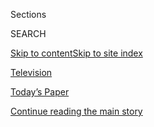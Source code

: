 <div id="app">

<div>

<div class="NYTAppHideMasthead css-zz1s19 e1suatyy0">

<div class="section css-ui9rw0 e1suatyy2">

<div class="css-11hrj97 er09x8g0">

<div class="css-6n7j50">

</div>

<span class="css-1dv1kvn">Sections</span>

<div class="css-10488qs">

<span class="css-1dv1kvn">SEARCH</span>

</div>

[Skip to content](#site-content)[Skip to site
index](#site-index)

</div>

<div id="masthead-section-label" class="css-1fnb9ct eaxe0e00">

[Television](https://www.nytimes.com/section/arts/television)

</div>

<div class="css-10698na e1huz5gh0">

</div>

</div>

<div id="masthead-bar-one" class="section hasLinks css-15hmgas e1csuq9d3">

<div class="css-uqyvli e1csuq9d0">

</div>

<div class="css-1uqjmks e1csuq9d1">

</div>

<div class="css-9e9ivx">

[](https://myaccount.nytimes.com/auth/login?response_type=cookie&client_id=vi)

</div>

<div class="css-1bvtpon e1csuq9d2">

[Today’s Paper](https://www.nytimes.com/section/todayspaper)

</div>

</div>

</div>

</div>

<div data-aria-hidden="false">

<div id="site-content" data-role="main">

<div id="top-wrapper" class="css-15p45cc eaca97t0" type="top">

<div id="top-slug" class="css-19x0jxb eaca97t1" hidden="">

Advertisement

</div>

[Continue reading the main
story](#after-top)

<div class="ad top-wrapper" style="text-align:center;height:100%;display:block;min-height:90px">

<div id="top" class="place-ad" data-position="top" data-size-key="top">

</div>

</div>

<div id="after-top">

</div>

</div>

<div id="collection-television" class="section css-15h4p1b e9abtgs0">

<div class="css-1j21atc e1svk9qx1">

<div class="css-fmiefx e1svk9qx2">

<div class="css-1hk7r2m eu54l5x0">

<div id="sponsor-wrapper" class="css-7a1pgi eaca97t0" type="sponsor" hidden="">

<div id="sponsor-slug" class="css-1l4mleb eaca97t1" hidden="">

Supported by

</div>

[Continue reading the main
story](#after-sponsor)

<div id="sponsor" class="ad sponsor-wrapper" style="text-align:left;height:100%;display:block">

</div>

<div id="after-sponsor">

</div>

</div>

</div>

### <span class="css-hue6tr ezz4tcd1">[Arts](/section/arts)</span>

</div>

<div class="css-nfcc9b e1svk9qx3">

<div class="css-vl9dhg e1svk9qx5">

<div class="css-1nrhkj6 e1svk9qx6">

# Television

<div class="follow-button-placeholder" data-collection-id="">

</div>

</div>

</div>

</div>

</div>

1.  [Watching](/watching)

<div class="css-4svvz1 ekkqrpp0">

<div id="collection-highlights-container" class="section css-18l1u7x e46isfb1">

<div class="css-gfgt40 ekkqrpp1">

## Highlights

1.  ![<span class="css-1nk1g0h e1oaj3zl2"><span class="css-1dv1kvn">Credit</span>Disney+</span>](https://static01.nyt.com/images/2020/08/03/arts/03muppets/03muppets-videoLarge.jpg)
    
    <div class="css-10wtrbd">
    
    <div class="css-1dqkjed">
    
    [![](https://static01.nyt.com/images/2020/08/03/arts/03muppets/03muppets-thumbStandard.jpg)](/2020/07/31/arts/television/muppets-now.html)
    
    </div>
    
    ### Critic’s Notebook
    
    ## [Muppet Meta Mania, Revived for the Streaming Era](/2020/07/31/arts/television/muppets-now.html)
    
    The Muppets were made of, by and for TV. Two new shows, “Muppets
    Now” on Disney+ and “The Not-Too-Late Show With Elmo” on HBO Max,
    reimagine the media-savvy furry friends for a new
    age.
    
    <span class="css-me3p27"></span><span class="css-1dydysp e4e4i5l3"></span><span class="css-9voj2j">By
    <span class="css-1baulvz last-byline" itemprop="name">James
    Poniewozik</span></span>
    
    </div>

2.  ![<span class="css-1nk1g0h e1oaj3zl2"><span class="css-1dv1kvn">Credit</span>BBC</span>](https://static01.nyt.com/images/2020/07/30/arts/30british-series/merlin_172859073_50d8470f-744c-4299-a4b4-fe38eea4228e-videoLarge.jpg)
    
    <div class="css-10wtrbd">
    
    <div class="css-1dqkjed">
    
    [![](https://static01.nyt.com/images/2020/07/30/arts/30british-series/30british-series-thumbStandard.jpg)](/2020/07/30/arts/television/in-my-skin-hulu.html)
    
    </div>
    
    ### critic’s notebook
    
    ## [With American TV on Pause, Here Are 5 British Series to Watch](/2020/07/30/arts/television/in-my-skin-hulu.html)
    
    On outlets from Hulu to Peacock to PBS, it’s the summer of the
    trans-Atlantic
    import.
    
    <span class="css-me3p27"></span><span class="css-1dydysp e4e4i5l3"></span><span class="css-9voj2j">By
    <span class="css-1baulvz last-byline" itemprop="name">Mike
    Hale</span></span>
    
    </div>

3.  1.  ![<span class="css-1nk1g0h e1oaj3zl2"><span class="css-1dv1kvn">Credit</span>Richard
        Cartwright/ABC</span>](https://static01.nyt.com/images/2020/07/31/arts/31comfort-goldbergs1/31comfort-goldbergs1-videoLarge.jpg)
        
        <div class="css-10wtrbd">
        
        ## [Comfort Viewing: Why I Still Love ‘The Goldbergs’](/2020/07/31/arts/television/goldbergs-abc-stream.html)
        
        <div class="css-ajkwsy">
        
        [![](https://static01.nyt.com/images/2020/07/31/arts/31comfort-goldbergs1/31comfort-goldbergs1-thumbStandard.jpg)](/2020/07/31/arts/television/goldbergs-abc-stream.html)
        
        </div>
        
        The period sitcom about a Jewish family in the ’80s has for
        seven seasons been a weekly gift of old-fashioned
        zingers.
        
        <span class="css-me3p27"></span><span class="css-1dydysp e4e4i5l3"></span><span class="css-9voj2j">By
        <span class="css-1baulvz last-byline" itemprop="name">Noel
        Murray</span></span>
        
        </div>
    
    2.  ![<span class="css-1nk1g0h e1oaj3zl2"><span class="css-1dv1kvn">Credit</span>Photo
        illustration by Jennifer Ledbury/The New York
        Times</span>](https://static01.nyt.com/images/2020/08/02/arts/02truth-WEB/02truth-WEB-videoLarge.jpg)
        
        <div class="css-10wtrbd">
        
        ### Critic’s notebook
        
        ## [The Reconciliation Must Be Televised](/2020/07/30/arts/television/the-moment-racism-tv.html)
        
        <div class="css-ajkwsy">
        
        [![](https://static01.nyt.com/images/2020/08/02/arts/02truth-WEB/02truth-WEB-thumbStandard.jpg)](/2020/07/30/arts/television/the-moment-racism-tv.html)
        
        </div>
        
        What is the next step as America confronts its racism? A
        broadcast spectacle, our critic writes, that could look like
        court, a telethon, therapy, an Oprah show — and
        more.
        
        <span class="css-me3p27"></span><span class="css-1dydysp e4e4i5l3"></span><span class="css-9voj2j">By
        <span class="css-1baulvz last-byline" itemprop="name">Wesley
        Morris</span></span>
        
        </div>

</div>

<div class="css-1xdhyk6 e46isfb0">

<div class="css-zk12ih ef6si7p0">

1.  ### Watching
    
    ![<span class="css-1hhnwbi e1oaj3zl2"><span class="css-1dv1kvn">Credit</span>Disney+</span>](https://static01.nyt.com/images/2020/07/31/arts/30Watching-Muppets-Now/30Watching-Muppets-Now-videoLarge.jpg)
    
    <div class="css-10wtrbd">
    
    ## [How Much Watching Time Do You Have This Weekend?](/2020/07/30/arts/television/muppets-disney-errol-morris-first-person.html)
    
    The Muppets are back; also, check out an excellent but previously
    hard-to-find Errol Morris
    docu-series.
    
    <span class="css-me3p27"></span><span class="css-1dydysp e4e4i5l3"></span><span class="css-9voj2j">By
    <span class="css-1baulvz last-byline" itemprop="name">Margaret
    Lyons</span></span>
    
    </div>

2.  ![<span class="css-1hhnwbi e1oaj3zl2"><span class="css-1dv1kvn">Credit</span>Michelle
    Mishina-Kunz for The New York
    Times</span>](https://static01.nyt.com/images/2020/08/02/arts/02last-chance1/02last-chance1-videoLarge-v3.jpg)
    
    <div class="css-10wtrbd">
    
    ## [‘Last Chance U’ Travels to Oakland, Just Like the Players](/2020/07/28/arts/television/last-chance-u-season-5.html)
    
    For its final season about junior college football, the Netflix
    series looks at a commuter college in a gentrifying city where many
    of the players can’t afford to
    live.
    
    <span class="css-me3p27"></span><span class="css-1dydysp e4e4i5l3"></span><span class="css-9voj2j">By
    <span class="css-1baulvz last-byline" itemprop="name">Scott
    Tobias</span></span>
    
    </div>

3.  ![<span class="css-1hhnwbi e1oaj3zl2"><span class="css-1dv1kvn">Credit</span>Mark
    Hill/HBO</span>](https://static01.nyt.com/images/2020/07/28/arts/28EMMYS-CONVO2/merlin_163951620_f1b96611-35ce-463f-9f90-41787acd5e33-videoLarge.jpg)
    
    <div class="css-10wtrbd">
    
    ## [Emmys: Our Critics on ‘Watchmen,’ ‘Maisel’ and, Yes, ‘Tiger King’](/2020/07/28/arts/television/emmys-watchmen-handmaids-tale-tiger-king.html)
    
    This year brought bounties for “Watchmen” (hooray) and “The
    Marvelous Mrs. Maisel” (again?), but should TV even be celebrating
    itself as a pandemic rages
    on?
    
    <span class="css-me3p27"></span><span class="css-1dydysp e4e4i5l3"></span><span class="css-9voj2j">By
    <span class="css-1baulvz" itemprop="name">James Poniewozik</span>
    and <span class="css-1baulvz last-byline" itemprop="name">Margaret
    Lyons</span></span>
    
    </div>

4.  ![<span class="css-1hhnwbi e1oaj3zl2"><span class="css-1dv1kvn">Credit</span>Disney+,
    via Associated
    Press</span>](https://static01.nyt.com/images/2020/07/28/arts/28EMMYS-SNUBS4/merlin_165673722_e416155d-ccbd-49b3-a550-1b775c971c0f-videoLarge.jpg)
    
    <div class="css-10wtrbd">
    
    ## [Emmys 2020 Snubs and Surprises: Baby Yoda Breaks Through](/2020/07/28/arts/television/emmys-snubs-mandalorian-zendaya-reese.html)
    
    In troubling times, the nominations made room for some popcorn
    TV.
    
    <span class="css-me3p27"></span><span class="css-1dydysp e4e4i5l3"></span><span class="css-9voj2j">By
    <span class="css-1baulvz last-byline" itemprop="name">Mike
    Hale</span></span>
    
    </div>

5.  ![<span class="css-1hhnwbi e1oaj3zl2"><span class="css-1dv1kvn">Credit</span>Mark
    Hill/HBO</span>](https://static01.nyt.com/images/2020/07/28/arts/28emmys-livebriefing-watchment-swap/28emmys-livebriefing-watchment-swap-videoLarge.jpg)
    
    <div class="css-10wtrbd">
    
    ## [Netflix Breaks HBO’s Record for the Most Emmy Nominations Ever](/2020/07/28/arts/television/emmy-nominations.html)
    
    “Watchmen” earned 26 nominations, the most of any show, and the
    Television Academy gave newcomers Disney+ and Apple TV+ their first
    nods.
    
    <span class="css-me3p27"></span><span class="css-1dydysp e4e4i5l3"></span><span class="css-9voj2j">By
    <span class="css-1baulvz last-byline" itemprop="name">John
    Koblin</span></span>
    
    </div>

</div>

</div>

</div>

<div id="mid1-wrapper" class="css-1mn4oms eaca97t0" type="rank">

<div id="mid1-slug" class="css-1tag3rd eaca97t1">

Advertisement

</div>

[Continue reading the main
story](#after-mid1)

<div id="mid1" class="ad mid1-wrapper" style="text-align:center;height:100%;display:block">

</div>

<div id="after-mid1">

</div>

</div>

</div>

<div class="css-185go5a e1o5byef0">

<div class="css-15cbhtu">

  - [Latest](#stream-panel)
  - <span class="css-6n7j50">Search</span>
    <div class="control">
    <div class="label-container css-1dv1kvn">
    Search
    </div>
    <div class="css-wm4t3d">
    **<span id="clear-search-input" class="css-1dv1kvn">Clear this text
    input</span>
    </div>
    </div>
    <span class="css-1iovbfw"></span>

<div id="stream-panel" class="section css-8msx5b e1jz0cab1">

<div class="css-13mho3u">

1.  
    
    <div class="css-1cp3ece">
    
    <div class="css-1l4spti">
    
    [](/2020/08/02/arts/television/whats-on-tv-sunday-connected-and-the-spacex-landing.html)
    
    <div class="css-79elbk">
    
    ![](https://static01.nyt.com/images/2020/08/02/arts/02tvcol-connected/02tvcol-connected-thumbWide.jpg?quality=75&auto=webp&disable=upscale)
    
    </div>
    
    ## What’s on TV Sunday: ‘Connected’ and the SpaceX Landing
    
    “Radiolab” journalist Latif Nasser hosts a new show on Netflix, and
    the SpaceX craft makes its return to Earth.
    
    <div class="css-1nqbnmb ea5icrr0">
    
    By <span class="css-1n7hynb">Lauren
    Messman</span>
    
    </div>
    
    </div>
    
    <div class="css-1lc2l26 e1xfvim33">
    
    </div>
    
    </div>

2.  
    
    <div class="css-1cp3ece">
    
    <div class="css-1l4spti">
    
    [](/2020/08/01/obituaries/wilford-brimley-dead.html)
    
    <div class="css-79elbk">
    
    ![](https://static01.nyt.com/images/2020/08/01/world/00brimley/00brimley-thumbWide-v2.jpg?quality=75&auto=webp&disable=upscale)
    
    </div>
    
    ## Wilford Brimley, ‘Cocoon’ Star and Quaker Oats Pitchman, Is Dead at 85
    
    Recognizable by his walrus mustache, the actor specialized in
    playing cantankerous characters in “Absence of Malice,” “The
    Natural” and other films.
    
    <div class="css-1nqbnmb ea5icrr0">
    
    By <span class="css-1n7hynb">William
    Grimes</span>
    
    </div>
    
    </div>
    
    <div class="css-1lc2l26 e1xfvim33">
    
    </div>
    
    </div>

3.  
    
    <div class="css-1cp3ece">
    
    <div class="css-1l4spti">
    
    [](/2020/08/01/arts/television/whats-on-tv-saturday-seeing-america-with-megan-rapinoe-and-the-last-narc.html)
    
    <div class="css-79elbk">
    
    ![](https://static01.nyt.com/images/2020/08/01/arts/01tvcol-seeing2/01tvcol-seeing2-thumbWide.jpg?quality=75&auto=webp&disable=upscale)
    
    </div>
    
    ## What’s on TV Saturday: ‘Seeing America With Megan Rapinoe’ and ‘The Last Narc’
    
    The soccer star and activist leads a discussion on HBO, and an
    Amazon docuseries looks back on the murder of a D.E.A. agent.
    
    <div class="css-1nqbnmb ea5icrr0">
    
    By <span class="css-1n7hynb">Lauren
    Messman</span>
    
    </div>
    
    </div>
    
    <div class="css-1lc2l26 e1xfvim33">
    
    </div>
    
    </div>

4.  
    
    <div class="css-1cp3ece">
    
    <div class="css-1l4spti">
    
    [](/2020/07/31/arts/television/new-to-stream-netflix.html)
    
    <div class="css-79elbk">
    
    ![](https://static01.nyt.com/images/2020/08/01/multimedia/01streamaugust1/merlin_175127256_c78e620b-ca85-4153-91c9-adee0a480817-thumbWide.jpg?quality=75&auto=webp&disable=upscale)
    
    </div>
    
    ## The Best Movies and TV Shows Coming to Netflix, Amazon and More in August
    
    Every month, subscription streaming services add a new batch of
    titles to their libraries. Here are our picks for August.
    
    <div class="css-1nqbnmb ea5icrr0">
    
    By <span class="css-1n7hynb">Noel
    Murray</span>
    
    </div>
    
    </div>
    
    <div class="css-1lc2l26 e1xfvim33">
    
    </div>
    
    </div>

5.  
    
    <div class="css-1cp3ece">
    
    <div class="css-1l4spti">
    
    [](/2020/07/31/arts/television/late-night-trump-delay-election.html)
    
    <div class="css-79elbk">
    
    ![](https://static01.nyt.com/images/2020/07/31/arts/31latenight/31latenight-thumbWide.png?quality=75&auto=webp&disable=upscale)
    
    </div>
    
    ### <span class="css-m70j1g">Best of Late Night</span>
    
    ## Jimmy Fallon to Trump: ‘How Long a Delay Are We Talking About?’
    
    Fallon wonders just how far back he wants to push the election:
    “Months, like your response to Covid? Years, like your response to
    Putin? Or decades, like a hug for Don Jr.?”
    
    <div class="css-1nqbnmb ea5icrr0">
    
    By <span class="css-1n7hynb">Trish
    Bendix</span>
    
    </div>
    
    </div>
    
    <div class="css-1lc2l26 e1xfvim33">
    
    </div>
    
    </div>

6.  
    
    <div class="css-1cp3ece">
    
    <div class="css-1l4spti">
    
    [](/2020/07/31/arts/television/whats-on-tv-friday-black-is-king-and-little-women.html)
    
    <div class="css-79elbk">
    
    ![](https://static01.nyt.com/images/2020/07/31/arts/31tvcol-blackisking/31tvcol-blackisking-thumbWide.jpg?quality=75&auto=webp&disable=upscale)
    
    </div>
    
    ## What’s on TV Friday: ‘Black Is King’ and ‘Little Women’
    
    A visual album from Beyoncé debuts on Disney+. And Greta Gerwig’s
    “Little Women” adaptation airs on Starz.
    
    <div class="css-1nqbnmb ea5icrr0">
    
    By <span class="css-1n7hynb">Gabe
    Cohn</span>
    
    </div>
    
    </div>
    
    <div class="css-1lc2l26 e1xfvim33">
    
    </div>
    
    </div>

7.  
    
    <div class="css-1cp3ece">
    
    <div class="css-1l4spti">
    
    [](/2020/07/31/arts/television/bryan-cranston-coronavirus-plasma.html)
    
    <div class="css-79elbk">
    
    ![](https://static01.nyt.com/images/2020/07/30/us/politics/30xp-virus-cranston/merlin_159049299_9b91b8fd-a034-4134-baeb-43c2b24f2e45-thumbWide.jpg?quality=75&auto=webp&disable=upscale)
    
    </div>
    
    ## Bryan Cranston, Star of ‘Breaking Bad,’ Says He’s Recovered From the Coronavirus
    
    The actor shared a video of himself donating plasma, which he said
    had virus antibodies that could possibly help others.
    
    <div class="css-1nqbnmb ea5icrr0">
    
    By <span class="css-1n7hynb">Neil
    Vigdor</span>
    
    </div>
    
    </div>
    
    <div class="css-1lc2l26 e1xfvim33">
    
    </div>
    
    </div>

8.  
    
    <div class="css-1cp3ece">
    
    <div class="css-1l4spti">
    
    [](/2020/07/30/arts/things-to-do-weekend-coronavirus.html)
    
    <div class="css-79elbk">
    
    ![](https://static01.nyt.com/images/2020/07/30/arts/30wkd-arts-roundup-pop/30wkd-arts-roundup-pop-thumbWide-v3.jpg?quality=75&auto=webp&disable=upscale)
    
    </div>
    
    ### <span class="css-m70j1g">Weekend Roundup</span>
    
    ## 7 Things to Do This Weekend
    
    How can you get your cultural fix when many arts institutions remain
    closed? Our writers offer suggestions for what to listen to and
    watch.
    
    <div class="css-1nqbnmb ea5icrr0">
    
    </div>
    
    </div>
    
    <div class="css-1lc2l26 e1xfvim33">
    
    </div>
    
    </div>

9.  
    
    <div class="css-1cp3ece">
    
    <div class="css-1l4spti">
    
    [](/2020/07/30/arts/television/trevor-noah-trump-russia.html)
    
    <div class="css-79elbk">
    
    ![](https://static01.nyt.com/images/2020/07/30/arts/30latenight/30latenight-thumbWide.png?quality=75&auto=webp&disable=upscale)
    
    </div>
    
    ### <span class="css-m70j1g">Best of Late Night</span>
    
    ## Trevor Noah Thinks Trump Is ‘Oddly Chilled Out’ About Russia
    
    The president said he didn’t ask Vladimir Putin whether Russia paid
    to have U.S. troops killed. The “Daily Show” host can see why that
    talk would have been “super awkward.”
    
    <div class="css-1nqbnmb ea5icrr0">
    
    By <span class="css-1n7hynb">Trish
    Bendix</span>
    
    </div>
    
    </div>
    
    <div class="css-1lc2l26 e1xfvim33">
    
    </div>
    
    </div>

10. 
    
    <div class="css-1cp3ece">
    
    <div class="css-1l4spti">
    
    [](/2020/07/30/arts/television/whats-on-tv-thursday-in-my-skin-and-the-birds.html)
    
    <div class="css-79elbk">
    
    ![](https://static01.nyt.com/images/2020/07/30/arts/30tvcol-1/30tvcol-1-thumbWide.jpg?quality=75&auto=webp&disable=upscale)
    
    </div>
    
    ## What’s on TV Thursday: ‘In My Skin’ and ‘The Birds’
    
    A coming-of-age comedy series comes to Hulu. And a thriller from
    Alfred Hitchcock is on TCM.
    
    <div class="css-1nqbnmb ea5icrr0">
    
    By <span class="css-1n7hynb">Mariel Wamsley</span>
    
    </div>
    
    </div>
    
    <div class="css-1lc2l26 e1xfvim33">
    
    </div>
    
    </div>

<div class="css-13mho3u">

<div class="css-1t62hi8">

<div class="css-1stvaey">

Show
More

<div>

<div style="border:0;clip:rect(0 0 0 0);height:1px;margin:-1px;overflow:hidden;white-space:nowrap;padding:0;width:1px;position:absolute" data-role="log" data-aria-live="assertive">

</div>

<div style="border:0;clip:rect(0 0 0 0);height:1px;margin:-1px;overflow:hidden;white-space:nowrap;padding:0;width:1px;position:absolute" data-role="log" data-aria-live="assertive">

</div>

<div style="border:0;clip:rect(0 0 0 0);height:1px;margin:-1px;overflow:hidden;white-space:nowrap;padding:0;width:1px;position:absolute" data-role="log" data-aria-live="polite">

</div>

<div style="border:0;clip:rect(0 0 0 0);height:1px;margin:-1px;overflow:hidden;white-space:nowrap;padding:0;width:1px;position:absolute" data-role="log" data-aria-live="polite">

</div>

</div>

</div>

</div>

</div>

</div>

<div class="css-g6hk37 supplemental">

<div id="mid2-wrapper" class="css-10wkyv7 eaca97t0" type="lede">

<div id="mid2-slug" class="css-1tag3rd eaca97t1">

Advertisement

</div>

[Continue reading the main
story](#after-mid2)

<div id="mid2" class="ad mid2-wrapper" style="text-align:center;height:100%;display:block;min-height:250px">

</div>

<div id="after-mid2">

</div>

</div>

## Follow Us

<div class="module-body">

  - [**<span data-aria-hidden="true">@poniewozik</span><span class="css-1dv1kvn">twitter
    page for
    @poniewozik</span>](https://twitter.com/poniewozik)
  - [**<span data-aria-hidden="true">@mikehalenyt</span><span class="css-1dv1kvn">twitter
    page for
    @mikehalenyt</span>](https://twitter.com/mikehalenyt)
  - [**<span data-aria-hidden="true">@genznyt</span><span class="css-1dv1kvn">twitter
    page for
    @genznyt</span>](https://twitter.com/genznyt)
  - [**<span data-aria-hidden="true">@ditzkoff</span><span class="css-1dv1kvn">twitter
    page for
    @ditzkoff</span>](https://twitter.com/ditzkoff)
  - [**<span data-aria-hidden="true">@koblin</span><span class="css-1dv1kvn">twitter
    page for
    @koblin</span>](https://twitter.com/koblin)
  - [**<span data-aria-hidden="true">@grynbaum</span><span class="css-1dv1kvn">twitter
    page for
    @grynbaum</span>](https://twitter.com/grynbaum)
  - [**<span data-aria-hidden="true">nytwatching</span><span class="css-1dv1kvn">facebook
    page for
    nytwatching</span>](https://www.facebook.com/nytwatching)
  - [**<span data-aria-hidden="true">@watching</span><span class="css-1dv1kvn">twitter
    page for
    @watching</span>](https://twitter.com/watching)
  - [**<span data-aria-hidden="true">@nytimesarts</span><span class="css-1dv1kvn">twitter
    page for @nytimesarts</span>](https://twitter.com/nytimesarts)

</div>

<div id="mktg-wrapper" class="css-oxle51 eaca97t0" type="mktg">

<div id="mktg-slug" class="css-1tag3rd eaca97t1">

Advertisement

</div>

[Continue reading the main
story](#after-mktg)

<div id="mktg" class="ad mktg-wrapper" style="text-align:center;height:100%;display:block">

</div>

<div id="after-mktg">

</div>

</div>

## Sign Up for the Watching Newsletter

<div class="css-hftqp3">

Get recommendations on the best TV shows and films to stream and watch.

</div>

[SIGN UP](/newsletters/signup/WG)

</div>

</div>

</div>

</div>

</div>

</div>

## Site Index

<div>

</div>

## Site Information Navigation

  - [© <span>2020</span> <span>The New York Times
    Company</span>](https://help.nytimes.com/hc/en-us/articles/115014792127-Copyright-notice)

<!-- end list -->

  - [NYTCo](https://www.nytco.com/)
  - [Contact
    Us](https://help.nytimes.com/hc/en-us/articles/115015385887-Contact-Us)
  - [Work with us](https://www.nytco.com/careers/)
  - [Advertise](https://nytmediakit.com/)
  - [T Brand Studio](http://www.tbrandstudio.com/)
  - [Your Ad
    Choices](https://www.nytimes.com/privacy/cookie-policy#how-do-i-manage-trackers)
  - [Privacy](https://www.nytimes.com/privacy)
  - [Terms of
    Service](https://help.nytimes.com/hc/en-us/articles/115014893428-Terms-of-service)
  - [Terms of
    Sale](https://help.nytimes.com/hc/en-us/articles/115014893968-Terms-of-sale)
  - [Site
    Map](https://spiderbites.nytimes.com)
  - [Help](https://help.nytimes.com/hc/en-us)
  - [Subscriptions](https://www.nytimes.com/subscription?campaignId=37WXW)

</div>

</div>
